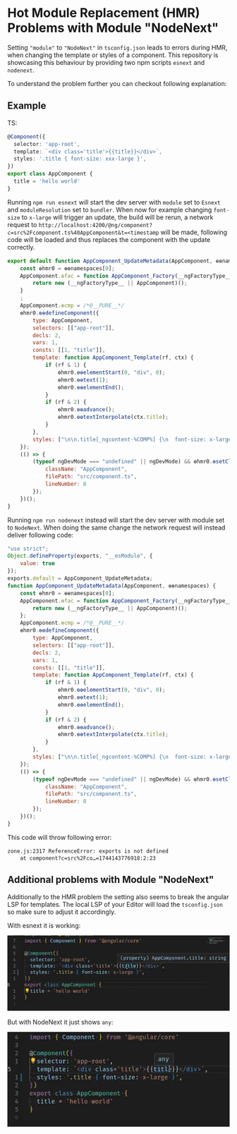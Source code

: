# Hot Module Replacement (HMR) Problems with Module "NodeNext"

Setting `"module"` to `"NodeNext"` in `tsconfig.json` leads to errors during HMR, when changing the template or styles of a component.
This repository is showcasing this behaviour by providing two npm scripts `esnext` and `nodenext`.

To understand the problem further you can checkout following explanation:

## Example

TS:
```ts
@Component({
  selector: 'app-root',
  template: `<div class='title'>{{title}}</div>`,
  styles: '.title { font-size: xxx-large }',
})
export class AppComponent {
  title = 'hello world'
}
```

Running `npm run esnext` will start the dev server with `module` set to `Esnext` and `moduleResolution` set to `bundler`.
When now for example changing `font-size` to `x-large` will trigger an update, the build will be rerun,
a network request to `http://localhost:4200/@ng/component?c=src%2Fcomponent.ts%40AppComponent&t=<timestamp` will be made,
following code will be loaded and thus replaces the component with the update correctly.

```mjs
export default function AppComponent_UpdateMetadata(AppComponent, ɵɵnamespaces) {
    const ɵhmr0 = ɵɵnamespaces[0];
    AppComponent.ɵfac = function AppComponent_Factory(__ngFactoryType__) {
        return new (__ngFactoryType__ || AppComponent)();
    }
    ;
    AppComponent.ɵcmp = /*@__PURE__*/
    ɵhmr0.ɵɵdefineComponent({
        type: AppComponent,
        selectors: [["app-root"]],
        decls: 2,
        vars: 1,
        consts: [[1, "title"]],
        template: function AppComponent_Template(rf, ctx) {
            if (rf & 1) {
                ɵhmr0.ɵɵelementStart(0, "div", 0);
                ɵhmr0.ɵɵtext(1);
                ɵhmr0.ɵɵelementEnd();
            }
            if (rf & 2) {
                ɵhmr0.ɵɵadvance();
                ɵhmr0.ɵɵtextInterpolate(ctx.title);
            }
        },
        styles: ["\n\n.title[_ngcontent-%COMP%] {\n  font-size: x-large;\n}\n/*# sourceMappingURL=component.css.map */"]
    });
    (() => {
        (typeof ngDevMode === "undefined" || ngDevMode) && ɵhmr0.ɵsetClassDebugInfo(AppComponent, {
            className: "AppComponent",
            filePath: "src/component.ts",
            lineNumber: 8
        });
    })();
}
```

Running `npm run nodenext` instead will start the dev server with module set to `NodeNext`.
When doing the same change the network request will instead deliver following code:

```cjs
"use strict";
Object.defineProperty(exports, "__esModule", {
    value: true
});
exports.default = AppComponent_UpdateMetadata;
function AppComponent_UpdateMetadata(AppComponent, ɵɵnamespaces) {
    const ɵhmr0 = ɵɵnamespaces[0];
    AppComponent.ɵfac = function AppComponent_Factory(__ngFactoryType__) {
        return new (__ngFactoryType__ || AppComponent)();
    };
    AppComponent.ɵcmp = /*@__PURE__*/
    ɵhmr0.ɵɵdefineComponent({
        type: AppComponent,
        selectors: [["app-root"]],
        decls: 2,
        vars: 1,
        consts: [[1, "title"]],
        template: function AppComponent_Template(rf, ctx) {
            if (rf & 1) {
                ɵhmr0.ɵɵelementStart(0, "div", 0);
                ɵhmr0.ɵɵtext(1);
                ɵhmr0.ɵɵelementEnd();
            }
            if (rf & 2) {
                ɵhmr0.ɵɵadvance();
                ɵhmr0.ɵɵtextInterpolate(ctx.title);
            }
        },
        styles: ["\n\n.title[_ngcontent-%COMP%] {\n  font-size: x-large;\n}\n/*# sourceMappingURL=component.css.map */"]
    });
    (() => {
        (typeof ngDevMode === "undefined" || ngDevMode) && ɵhmr0.ɵsetClassDebugInfo(AppComponent, {
            className: "AppComponent",
            filePath: "src/component.ts",
            lineNumber: 8
        });
    })();
}
```

This code will throw following error:

```
zone.js:2317 ReferenceError: exports is not defined
    at component?c=src%2Fco…=1744143776918:2:23
```

## Additional problems with Module "NodeNext"

Additionally to the HMR problem the setting also seems to break the angular LSP for templates.
The local LSP of your Editor will load the `tsconfig.json` so make sure to adjust it accordingly.

With esnext it is working:

![ESNext picks up the type of the property in the template correctly.](./docs/template-lsp-esnext.jpg)

But with NodeNext it just shows `any`:

![NodeNext just shows any as type in the template.](./docs/template-lsp-nodenext.jpg)

